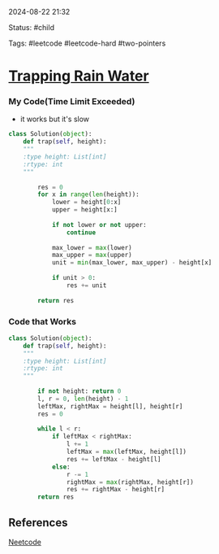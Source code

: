 
2024-08-22  21:32

Status: #child  

Tags: #leetcode #leetcode-hard #two-pointers 

# [Trapping Rain Water](https://leetcode.com/problems/trapping-rain-water/)


### My Code(Time Limit Exceeded)
 - it works but it's slow
 
```python
class Solution(object):
	def trap(self, height):
	"""
	:type height: List[int]
	:rtype: int
	"""
	
		res = 0
		for x in range(len(height)):
			lower = height[0:x]
			upper = height[x:]
			
			if not lower or not upper:
				continue
			
			max_lower = max(lower)
			max_upper = max(upper)
			unit = min(max_lower, max_upper) - height[x]
			
			if unit > 0:
				res += unit
				
		return res
```


### Code that Works
```python
class Solution(object):
	def trap(self, height):
	"""
	:type height: List[int]
	:rtype: int
	"""
	
		if not height: return 0
		l, r = 0, len(height) - 1
		leftMax, rightMax = height[l], height[r]
		res = 0
		
		while l < r:
			if leftMax < rightMax:
				l += 1
				leftMax = max(leftMax, height[l])
				res += leftMax - height[l]
			else:
				r -= 1
				rightMax = max(rightMax, height[r])
				res += rightMax - height[r]
		return res
```
## References
[Neetcode](https://youtu.be/ZI2z5pq0TqA)

